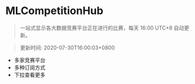 # MLCompetitionHub

> 一站式显示各大数据竞赛平台正在进行的比赛，每天 16:00 UTC+8 自动更新。
  
> 更新时间: 2020-07-30T16:00:03+0800 

* 多家竞赛平台
* 多种订阅方式
* 下拉查看更多